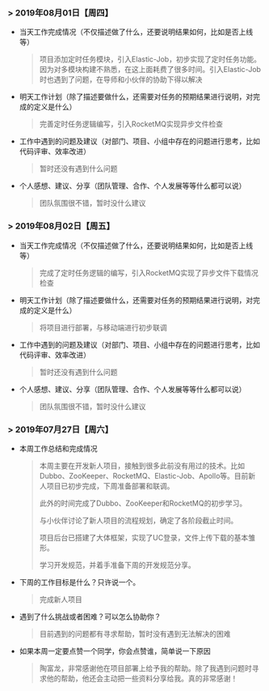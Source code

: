 ### > 2019年08月01日【周四】

- 当天工作完成情况（不仅描述做了什么，还要说明结果如何，比如是否上线等）

  > 项目添加定时任务模块，引入Elastic-Job，初步实现了定时任务功能。因为对多模块构建不熟悉，在这上面耗费了很多时间。引入Elastic-Job时也遇到了问题，在导师和小伙伴的协助下得以解决
  
- 明天工作计划（除了描述要做什么，还需要对任务的预期结果进行说明，对完成的定义是什么）

  > 完善定时任务逻辑编写，引入RocketMQ实现异步文件检查
  
- 工作中遇到的问题及建议（对部门、项目、小组中存在的问题进行思考，比如代码评审、效率改进）

  > 暂时还没有遇到什么问题

- 个人感想、建议、分享（团队管理、合作、个人发展等等什么都可以说）

  > 团队氛围很不错，暂时没什么建议



### > 2019年08月02日【周五】

- 当天工作完成情况（不仅描述做了什么，还要说明结果如何，比如是否上线等）

  > 完成了定时任务逻辑的编写，引入RocketMQ实现了异步文件下载情况检查
  
- 明天工作计划（除了描述要做什么，还需要对任务的预期结果进行说明，对完成的定义是什么）

  > 将项目进行部署，与移动端进行初步联调
  
- 工作中遇到的问题及建议（对部门、项目、小组中存在的问题进行思考，比如代码评审、效率改进）

  > 暂时还没有遇到什么问题

- 个人感想、建议、分享（团队管理、合作、个人发展等等什么都可以说）

  > 团队氛围很不错，暂时没什么建议



### > 2019年07月27日【周六】

+ 本周工作总结和完成情况

  > 本周主要在开发新人项目，接触到很多此前没有用过的技术。比如Dubbo、ZooKeeper、RocketMQ、Elastic-Job、Apollo等。目前新人项目已初步完成，下周准备部署和联调。
  >
  > 此外的时间完成了Dubbo、ZooKeeper和RocketMQ的初步学习。
  >
  > 与小伙伴讨论了新人项目的流程规划，确定了各阶段截止时间。
  >
  > 项目后台已搭建了大体框架，实现了UC登录，文件上传下载的基本雏形。
  >
  > 学习开发规范，并着手准备下周的开发规范分享。

+ 下周的工作目标是什么？只许说一个。

  > 完成新人项目

+ 遇到了什么挑战或者困难？可以怎么协助你？

  > 目前遇到的问题都有寻求帮助，暂时没有遇到无法解决的困难

+ 如果本周一定要点赞一个同学，你会点赞谁，简单说一下原因

  > 陶富龙，非常感谢他在项目部署上给予我的帮助。除了我遇到问题时寻求他的帮助，他还会主动把一些资料分享给我。真的非常感谢！